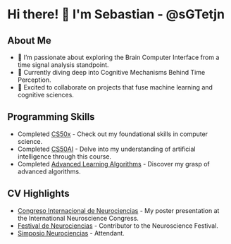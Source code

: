 # Hi there! 👋 I'm Sebastian - @sGTetjn

## About Me
- 👀 I’m passionate about exploring the Brain Computer Interface from a time signal analysis standpoint.
- 🌱 Currently diving deep into Cognitive Mechanisms Behind Time Perception.
- 💞️ Excited to collaborate on projects that fuse machine learning and cognitive sciences.

## Programming Skills
- Completed [CS50x](https://drive.google.com/file/d/1S9l5lMk2Wky3fzGn-bYYVLbaen8U-Dfz/view?usp=sharing) - Check out my foundational skills in computer science.
- Completed [CS50AI](https://drive.google.com/file/d/191cgWzZ14In98ZfB6Uvbtw7F_HLny1L2/view?usp=sharing) - Delve into my understanding of artificial intelligence through this course.
- Completed [Advanced Learning Algorithms](https://coursera.org/share/746447a808c294ec7ed594b38051a020) - Discover my grasp of advanced algorithms.

## CV Highlights
- [Congreso Internacional de Neurociencias](https://drive.google.com/file/d/1lW79_YHpdhFSGOpOpzzMJH4LcXcNe7Q9/view?usp=sharing) - My poster presentation at the International Neuroscience Congress.
- [Festival de Neurociencias](https://drive.google.com/file/d/1FGomsG3bj4VJqbuCBUWXs67hp_VRAX8k/view?usp=drive_link) - Contributor to the Neuroscience Festival.
- [Simposio Neurociencias](https://drive.google.com/file/d/1fmxsDxWRde0dJkrC-ryjMi1u7Y6IRujW/view?usp=sharing) - Attendant.
